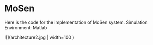 # MoSen

Here is the code for the implementation of MoSen system.
Simulation Environment: Matlab



![](architecture2.jpg | width=100 )

